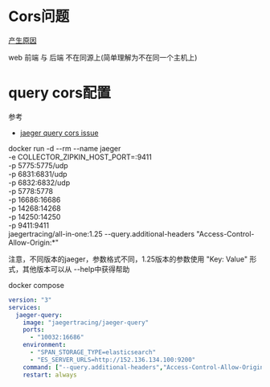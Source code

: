 # Cors问题

[产生原因](https://segmentfault.com/a/1190000012469713/)

web 前端 与 后端 不在同源上(简单理解为不在同一个主机上)

# query cors配置

参考
   - [jaeger query cors issue](https://github.com/jaegertracing/jaeger/issues/2039)

docker run -d --rm --name jaeger \
  -e COLLECTOR_ZIPKIN_HOST_PORT=:9411 \
  -p 5775:5775/udp \
  -p 6831:6831/udp \
  -p 6832:6832/udp \
  -p 5778:5778 \
  -p 16686:16686 \
  -p 14268:14268 \
  -p 14250:14250 \
  -p 9411:9411 \
  jaegertracing/all-in-one:1.25 --query.additional-headers "Access-Control-Allow-Origin:*"

注意，不同版本的jaeger，参数格式不同，1.25版本的参数使用 "Key: Value" 形式，其他版本可以从 --help中获得帮助

docker compose 
```yml
version: "3"
services: 
  jaeger-query:
    image: "jaegertracing/jaeger-query"
    ports: 
      - "10032:16686" 
    environment: 
      - "SPAN_STORAGE_TYPE=elasticsearch"
      - "ES_SERVER_URLS=http://152.136.134.100:9200" 
    command: ["--query.additional-headers","Access-Control-Allow-Origin:*"]
    restart: always
```